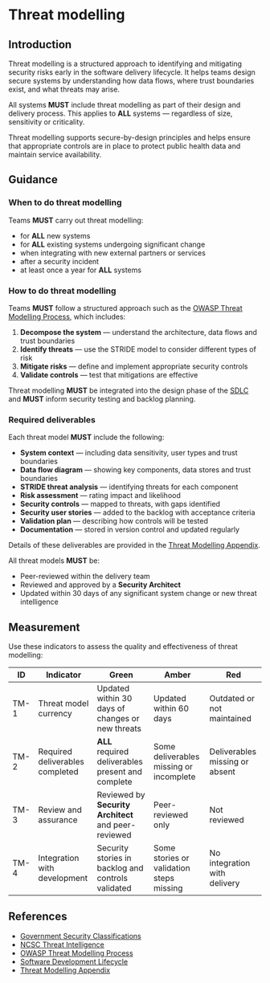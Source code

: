 # Threat modelling

## Introduction

Threat modelling is a structured approach to identifying and mitigating security risks early in the software delivery lifecycle. It helps teams design secure systems by understanding how data flows, where trust boundaries exist, and what threats may arise.

All systems **MUST** include threat modelling as part of their design and delivery process. This applies to **ALL** systems — regardless of size, sensitivity or criticality.

Threat modelling supports secure-by-design principles and helps ensure that appropriate controls are in place to protect public health data and maintain service availability.

## Guidance

### When to do threat modelling

Teams **MUST** carry out threat modelling:

- for **ALL** new systems
- for **ALL** existing systems undergoing significant change
- when integrating with new external partners or services
- after a security incident
- at least once a year for **ALL** systems

### How to do threat modelling

Teams **MUST** follow a structured approach such as the [OWASP Threat Modelling Process][3], which includes:

1. **Decompose the system** — understand the architecture, data flows and trust boundaries
2. **Identify threats** — use the STRIDE model to consider different types of risk
3. **Mitigate risks** — define and implement appropriate security controls
4. **Validate controls** — test that mitigations are effective

Threat modelling **MUST** be integrated into the design phase of the [SDLC][4] and **MUST** inform security testing and backlog planning.

### Required deliverables

Each threat model **MUST** include the following:

- **System context** — including data sensitivity, user types and trust boundaries
- **Data flow diagram** — showing key components, data stores and trust boundaries
- **STRIDE threat analysis** — identifying threats for each component
- **Risk assessment** — rating impact and likelihood
- **Security controls** — mapped to threats, with gaps identified
- **Security user stories** — added to the backlog with acceptance criteria
- **Validation plan** — describing how controls will be tested
- **Documentation** — stored in version control and updated regularly

Details of these deliverables are provided in the [Threat Modelling Appendix][5].

All threat models **MUST** be:

- Peer-reviewed within the delivery team
- Reviewed and approved by a **Security Architect**
- Updated within 30 days of any significant system change or new threat intelligence

## Measurement

Use these indicators to assess the quality and effectiveness of threat modelling:

| ID   | Indicator                       | Green                                                | Amber                                    | Red                            |
| ---- | ------------------------------- | ---------------------------------------------------- | ---------------------------------------- | ------------------------------ |
| TM-1 | Threat model currency           | Updated within 30 days of changes or new threats     | Updated within 60 days                   | Outdated or not maintained     |
| TM-2 | Required deliverables completed | **ALL** required deliverables present and complete   | Some deliverables missing or incomplete  | Deliverables missing or absent |
| TM-3 | Review and assurance            | Reviewed by **Security Architect** and peer-reviewed | Peer-reviewed only                       | Not reviewed                   |
| TM-4 | Integration with development    | Security stories in backlog and controls validated   | Some stories or validation steps missing | No integration with delivery   |

## References

- [Government Security Classifications][1]
- [NCSC Threat Intelligence][2]
- [OWASP Threat Modelling Process][3]
- [Software Development Lifecycle][4]
- [Threat Modelling Appendix][5]

[1]: https://www.gov.uk/government/publications/government-security-classifications
[2]: https://www.ncsc.gov.uk/collection/building-a-security-operations-centre/threat-intelligence
[3]: https://owasp.org/www-community/Threat_Modeling_Process
[4]: ../dev-standards/sdlc.md
[5]: ../dev-standards/appendix/threat-modelling-deliverables.md
